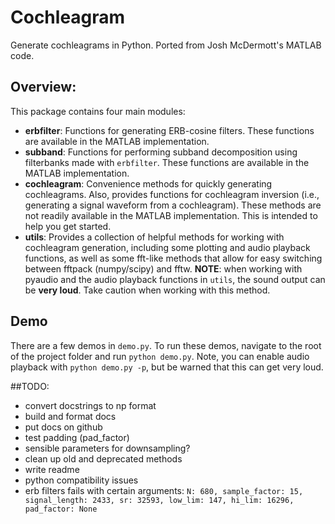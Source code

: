 # Cochleagram 
Generate cochleagrams in Python. Ported from Josh McDermott's MATLAB code. 

## Overview:
This package contains four main modules:
+ **erbfilter**: Functions for generating ERB-cosine filters. These functions
are available in the MATLAB implementation. 
+ **subband**: Functions for performing subband decomposition using filterbanks made with `erbfilter`. These functions are available in the MATLAB implementation. 
+ **cochleagram**: Convenience methods for quickly generating cochleagrams. Also, provides functions for cochleagram inversion (i.e., generating a signal waveform from a cochleagram). These methods are not readily available in the MATLAB implementation. This is intended to help you get started.
+  **utils**: Provides a collection of helpful methods for working with cochleagram generation, including some plotting and audio playback functions, as well as some fft-like methods that allow for easy switching between fftpack (numpy/scipy) and fftw. **NOTE**: when working with pyaudio and the audio playback functions in `utils`, the sound output can be **very loud**. Take caution when working with this method.

## Demo
There are a few demos in `demo.py`. To run these demos, navigate to the root of the project folder and run `python demo.py`. Note, you can enable audio playback with `python demo.py -p`, but be warned that this can get very loud. 

##TODO:
+ convert docstrings to np format
+ build and format docs
+ put docs on github
+ test padding (pad_factor)
+ sensible parameters for downsampling?
+ clean up old and deprecated methods
+ write readme
+ python compatibility issues
+ erb filters fails with certain arguments: 
`N: 680, sample_factor: 15, signal_length: 2433, sr: 32593, low_lim: 147, hi_lim: 16296, pad_factor: None`
